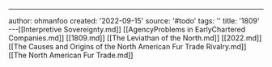 ---
author: ohmanfoo
created: '2022-09-15'
source: '#todo'
tags: ''
title: '1809'
---[[Interpretive Sovereignty.md]]
[[AgencyProblems in EarlyChartered Companies.md]]
[[1809.md]]
[[The Leviathan of the North.md]]
[[2022.md]]
[[The Causes and Origins of the North American Fur Trade Rivalry.md]]
[[The North American Fur Trade.md]]
